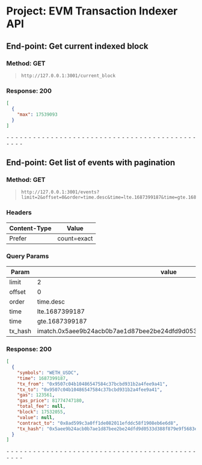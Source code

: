 # Project: EVM Transaction Indexer API

## End-point: Get current indexed block

### Method: GET

> ```
> http://127.0.0.1:3001/current_block
> ```

### Response: 200

```json
[
  {
    "max": 17539093
  }
]
```

⁃ ⁃ ⁃ ⁃ ⁃ ⁃ ⁃ ⁃ ⁃ ⁃ ⁃ ⁃ ⁃ ⁃ ⁃ ⁃ ⁃ ⁃ ⁃ ⁃ ⁃ ⁃ ⁃ ⁃ ⁃ ⁃ ⁃ ⁃ ⁃ ⁃ ⁃ ⁃ ⁃ ⁃ ⁃ ⁃ ⁃ ⁃ ⁃ ⁃ ⁃ ⁃ ⁃ ⁃ ⁃ ⁃ ⁃

## End-point: Get list of events with pagination

### Method: GET

> ```
> http://127.0.0.1:3001/events?limit=2&offset=0&order=time.desc&time=lte.1687399187&time=gte.1687399187&tx_hash=imatch.0x5aee9b24acb0b7ae1d87bee2be24dfd9d0533d388f879e9f5683e5ba48ce1d30
> ```

### Headers

| Content-Type | Value       |
| ------------ | ----------- |
| Prefer       | count=exact |

### Query Params

| Param   | value                                                                     |
| ------- | ------------------------------------------------------------------------- |
| limit   | 2                                                                         |
| offset  | 0                                                                         |
| order   | time.desc                                                                 |
| time    | lte.1687399187                                                            |
| time    | gte.1687399187                                                            |
| tx_hash | imatch.0x5aee9b24acb0b7ae1d87bee2be24dfd9d0533d388f879e9f5683e5ba48ce1d30 |

### Response: 200

```json
[
  {
    "symbols": "WETH_USDC",
    "time": 1687399187,
    "tx_from": "0x9507c04b10486547584c37bcbd931b2a4fee9a41",
    "tx_to": "0x9507c04b10486547584c37bcbd931b2a4fee9a41",
    "gas": 123561,
    "gas_price": 81774747180,
    "total_fee": null,
    "block": 17532055,
    "value": null,
    "contract_to": "0x8ad599c3a0ff1de082011efddc58f1908eb6e6d8",
    "tx_hash": "0x5aee9b24acb0b7ae1d87bee2be24dfd9d0533d388f879e9f5683e5ba48ce1d30"
  }
]
```

⁃ ⁃ ⁃ ⁃ ⁃ ⁃ ⁃ ⁃ ⁃ ⁃ ⁃ ⁃ ⁃ ⁃ ⁃ ⁃ ⁃ ⁃ ⁃ ⁃ ⁃ ⁃ ⁃ ⁃ ⁃ ⁃ ⁃ ⁃ ⁃ ⁃ ⁃ ⁃ ⁃ ⁃ ⁃ ⁃ ⁃ ⁃ ⁃ ⁃ ⁃ ⁃ ⁃ ⁃ ⁃ ⁃ ⁃
